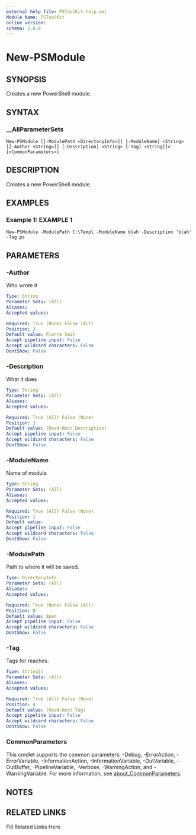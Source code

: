 ```yaml
---
external help file: PSToolKit-help.xml
Module Name: PSToolKit
online version: 
schema: 2.0.0
---
```


# New-PSModule

## SYNOPSIS

Creates a new PowerShell module.

## SYNTAX

### __AllParameterSets

```
New-PSModule [[-ModulePath <DirectoryInfo>]] [-ModuleName] <String> [[-Author <String>]] [-Description] <String> [-Tag] <String[]> [<CommonParameters>]
```

## DESCRIPTION

Creates a new PowerShell module.


## EXAMPLES

### Example 1: EXAMPLE 1

```
New-PSModule -ModulePath C:\Temp\ -ModuleName blah -Description 'blah' -Tag ps
```








## PARAMETERS

### -Author

Who wrote it

```yaml
Type: String
Parameter Sets: (All)
Aliases: 
Accepted values: 

Required: True (None) False (All)
Position: 2
Default value: Pierre Smit
Accept pipeline input: False
Accept wildcard characters: False
DontShow: False
```

### -Description

What it does

```yaml
Type: String
Parameter Sets: (All)
Aliases: 
Accepted values: 

Required: True (All) False (None)
Position: 3
Default value: (Read-Host Description)
Accept pipeline input: False
Accept wildcard characters: False
DontShow: False
```

### -ModuleName

Name of module

```yaml
Type: String
Parameter Sets: (All)
Aliases: 
Accepted values: 

Required: True (All) False (None)
Position: 1
Default value: 
Accept pipeline input: False
Accept wildcard characters: False
DontShow: False
```

### -ModulePath

Path to where it will be saved.

```yaml
Type: DirectoryInfo
Parameter Sets: (All)
Aliases: 
Accepted values: 

Required: True (None) False (All)
Position: 0
Default value: $pwd
Accept pipeline input: False
Accept wildcard characters: False
DontShow: False
```

### -Tag

Tags for reaches.

```yaml
Type: String[]
Parameter Sets: (All)
Aliases: 
Accepted values: 

Required: True (All) False (None)
Position: 4
Default value: (Read-Host Tag)
Accept pipeline input: False
Accept wildcard characters: False
DontShow: False
```


### CommonParameters

This cmdlet supports the common parameters: -Debug, -ErrorAction, -ErrorVariable, -InformationAction, -InformationVariable, -OutVariable, -OutBuffer, -PipelineVariable, -Verbose, -WarningAction, and -WarningVariable. For more information, see [about_CommonParameters](http://go.microsoft.com/fwlink/?LinkID=113216).

## NOTES



## RELATED LINKS

Fill Related Links Here

